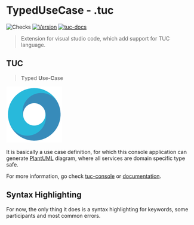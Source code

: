 TypedUseCase - .tuc
===================

![Checks](https://github.com/TypedUseCase/tuc-extension/workflows/Checks/badge.svg?branch=master)
[![Version](https://vsmarketplacebadge.apphb.com/version/TypedUseCase.tuc.svg)](https://marketplace.visualstudio.com/items?itemName=TypedUseCase.tuc)
[![tuc-docs](https://img.shields.io/badge/documentation-tuc-orange.svg)](https://typedusecase.github.io/)

> Extension for visual studio code, which add support for TUC language.

## TUC
> **T**yped **U**se-**C**ase

![tuc-logo](https://github.com/TypedUseCase/TypedUseCase.github.io/raw/master/assets/tuc-logo.png)

It is basically a use case definition, for which this console application can generate [PlantUML](https://plantuml.com/) diagram, where all services are domain specific type safe.

For more information, go check [tuc-console](https://github.com/TypedUseCase/tuc-console) or [documentation](https://typedusecase.github.io/).

## Syntax Highlighting

For now, the only thing it does is a syntax highlighting for keywords, some participants and most common errors.
